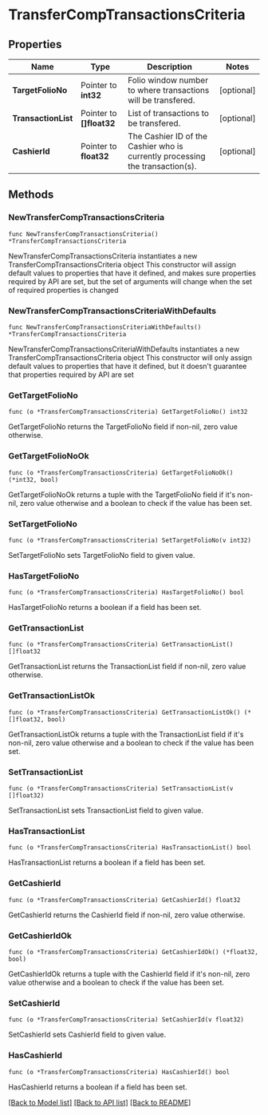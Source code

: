 # TransferCompTransactionsCriteria

## Properties

Name | Type | Description | Notes
------------ | ------------- | ------------- | -------------
**TargetFolioNo** | Pointer to **int32** | Folio window number to where transactions will be transfered. | [optional] 
**TransactionList** | Pointer to **[]float32** | List of transactions to be transfered. | [optional] 
**CashierId** | Pointer to **float32** | The Cashier ID of the Cashier who is currently processing the transaction(s). | [optional] 

## Methods

### NewTransferCompTransactionsCriteria

`func NewTransferCompTransactionsCriteria() *TransferCompTransactionsCriteria`

NewTransferCompTransactionsCriteria instantiates a new TransferCompTransactionsCriteria object
This constructor will assign default values to properties that have it defined,
and makes sure properties required by API are set, but the set of arguments
will change when the set of required properties is changed

### NewTransferCompTransactionsCriteriaWithDefaults

`func NewTransferCompTransactionsCriteriaWithDefaults() *TransferCompTransactionsCriteria`

NewTransferCompTransactionsCriteriaWithDefaults instantiates a new TransferCompTransactionsCriteria object
This constructor will only assign default values to properties that have it defined,
but it doesn't guarantee that properties required by API are set

### GetTargetFolioNo

`func (o *TransferCompTransactionsCriteria) GetTargetFolioNo() int32`

GetTargetFolioNo returns the TargetFolioNo field if non-nil, zero value otherwise.

### GetTargetFolioNoOk

`func (o *TransferCompTransactionsCriteria) GetTargetFolioNoOk() (*int32, bool)`

GetTargetFolioNoOk returns a tuple with the TargetFolioNo field if it's non-nil, zero value otherwise
and a boolean to check if the value has been set.

### SetTargetFolioNo

`func (o *TransferCompTransactionsCriteria) SetTargetFolioNo(v int32)`

SetTargetFolioNo sets TargetFolioNo field to given value.

### HasTargetFolioNo

`func (o *TransferCompTransactionsCriteria) HasTargetFolioNo() bool`

HasTargetFolioNo returns a boolean if a field has been set.

### GetTransactionList

`func (o *TransferCompTransactionsCriteria) GetTransactionList() []float32`

GetTransactionList returns the TransactionList field if non-nil, zero value otherwise.

### GetTransactionListOk

`func (o *TransferCompTransactionsCriteria) GetTransactionListOk() (*[]float32, bool)`

GetTransactionListOk returns a tuple with the TransactionList field if it's non-nil, zero value otherwise
and a boolean to check if the value has been set.

### SetTransactionList

`func (o *TransferCompTransactionsCriteria) SetTransactionList(v []float32)`

SetTransactionList sets TransactionList field to given value.

### HasTransactionList

`func (o *TransferCompTransactionsCriteria) HasTransactionList() bool`

HasTransactionList returns a boolean if a field has been set.

### GetCashierId

`func (o *TransferCompTransactionsCriteria) GetCashierId() float32`

GetCashierId returns the CashierId field if non-nil, zero value otherwise.

### GetCashierIdOk

`func (o *TransferCompTransactionsCriteria) GetCashierIdOk() (*float32, bool)`

GetCashierIdOk returns a tuple with the CashierId field if it's non-nil, zero value otherwise
and a boolean to check if the value has been set.

### SetCashierId

`func (o *TransferCompTransactionsCriteria) SetCashierId(v float32)`

SetCashierId sets CashierId field to given value.

### HasCashierId

`func (o *TransferCompTransactionsCriteria) HasCashierId() bool`

HasCashierId returns a boolean if a field has been set.


[[Back to Model list]](../README.md#documentation-for-models) [[Back to API list]](../README.md#documentation-for-api-endpoints) [[Back to README]](../README.md)


